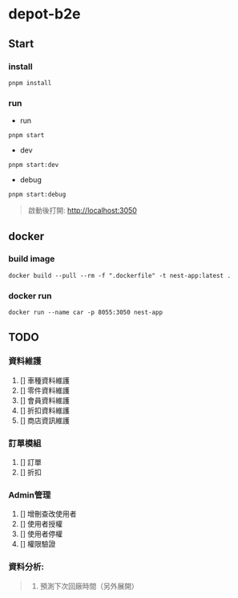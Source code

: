 # depot-b2e

## Start

### install

```shell
pnpm install
```

### run

- run

```shell
pnpm start
```

- dev

```shell
pnpm start:dev
```

- debug

```shell
pnpm start:debug
```

> 啟動後打開: [http://localhost:3050](http://localhost:3000/)

## docker

### build image

```shell
docker build --pull --rm -f ".dockerfile" -t nest-app:latest .
```

### docker run

```shell
docker run --name car -p 8055:3050 nest-app
```

## TODO

### 資料維護

1. [] 車種資料維護
2. [] 零件資料維護
3. [] 會員資料維護
4. [] 折扣資料維護
5. [] 商店資訊維護

### 訂單模組

1. [] 訂單
2. [] 折扣

### Admin管理

1. [] 增刪查改使用者
2. [] 使用者授權
3. [] 使用者停權
4. [] 權限驗證

### 資料分析:

> 1. 預測下次回廠時間（另外展開）
